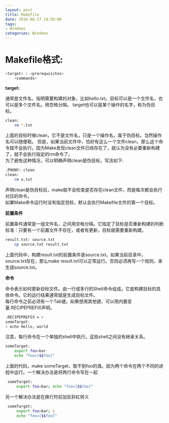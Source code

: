 ```yaml
---
layout: post
title: Makefile
date: 2016-06-17 14:50:00
tags:
- Windows
categories: Windows
---
```


# Makefile格式:
```bash
<target> : <prerequisites>
    <commands>
```

**target:**

通常是文件名，指明需要构建的对象，比如hello.txt。目标可以是一个文件名，也可以是多个文件名。用空格分隔。
target也可以是某个操作的名字，称为伪目标。
```bash
clean:
    rm *.txt
```
上面的目标时候clean，它不是文件名，只是一个操作名，属于伪目标。当然操作名可以随便取。
但是，如果当前文件中，恰好有这么一个文件clean，那么这个命令就不会执行。因为Make发现clean文件已经存在了，就认为没有必要重新构建了，就不会执行指定的rm命令了。        
为了避免这种情况，可以明确声明clean是伪目标，写法如下:

```bash
.PHONY: clean
clean:
    rm o.txt
```
声明clean是伪目标后，make就不会检查是否存在clean文件，而是每次都会执行对应的命令。    
如果Make命令运行时没有指定目标，默认会执行Makefile文件的第一个目标。


**前置条件**

前置条件通常是一组文件名，之间用空格分隔。它指定了目标是否重新构建的判断标准：只要有一个前置文件不存在，或者有更新，目标就需要重新构建。

```bash
result.txt: source.txt
    cp source.txt result.txt
```
上面代码中，构建result.txt的前置条件是source.txt。如果当前目录中，source.txt存在，那么make result.txt可以正常运行。否则必须再写一个规则，来生成source.txt。


**命令**

命令表示如何更新目标文件。由一行或多行的Shell命令组成。它是构建目标的具体命令。它的运行结果通常就是生成目标文件。    
每行命令之前必须有一个Tab键。如果想用其他键，可以用内置变量.RECIPEPREFIX声明。
```bash
.RECIPEPREFIX = >
someTarget:
> echo Hello, world
```
 注意，每行命令在一个单独的shell中执行。这些shell之间没有继承关系。
 ```bash
 someTarget:
     export foo=bar
     echo "foo=[$$foo]"
 ```
上面的代码，make someTarget，取不到foo的值。因为两个命令在两个不同的进程中运行。一个解决办法是将两行命令写在一起
```bash
 someTarget:
     export foo=bar; echo "foo=[$$foo]"
```
另一个解决办法是在换行符前加反斜杠转义
```bash
 someTarget:
     export foo=bar; \
     echo "foo=[$$foo]"
 ```





